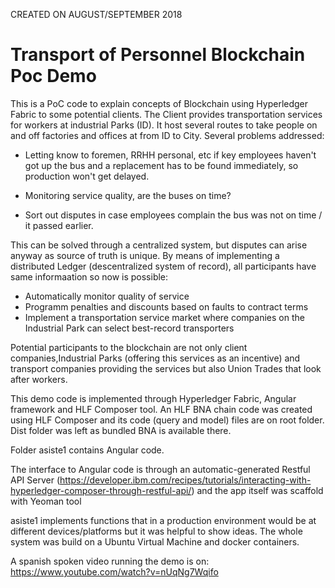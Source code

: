 CREATED ON AUGUST/SEPTEMBER  2018

<h1>Transport of Personnel Blockchain Poc Demo </h1>

This is a PoC  code  to explain concepts of Blockchain  using Hyperledger Fabric to some potential clients.
The Client provides transportation services for workers at industrial Parks (ID). It host several routes to take people on and off factories and offices at from ID to City.
Several problems addressed:

  * Letting know to foremen, RRHH personal, etc if  key employees haven't got up the bus and a replacement has to be found immediately, so production won't get delayed.
    
  * Monitoring service quality, are the buses on time? 

  * Sort out disputes in case employees complain the bus was not on time / it passed earlier.

This can be solved through a centralized system, but disputes can arise anyway as source of truth is unique.
By means of implementing a distributed Ledger (descentralized system of record), all participants have same informaation so now is possible:

  * Automatically monitor quality of service
  * Programm penalties and discounts based on faults to contract terms
  * Implement a transportation service market where companies on the Industrial Park can select best-record transporters

Potential participants to the blockchain are not only client companies,Industrial Parks (offering this services as an incentive) and transport companies providing the services but also Union Trades that look after workers.

This demo code is implemented through Hyperledger Fabric, Angular framework and HLF Composer tool.
An HLF BNA chain code was created using HLF Composer and its code (query and model) files are on root folder. Dist folder was left as bundled BNA is available there.

Folder asiste1 contains Angular code.

The interface to Angular code is through an automatic-generated  Restful API  Server (https://developer.ibm.com/recipes/tutorials/interacting-with-hyperledger-composer-through-restful-api/) and the app itself was scaffold with Yeoman tool

asiste1 implements functions that in a production environment would be at different devices/platforms but it was helpful to show ideas.
The whole system was build on a Ubuntu Virtual Machine and docker containers.

A spanish spoken video running the demo is on: https://www.youtube.com/watch?v=nUqNg7Wqifo

